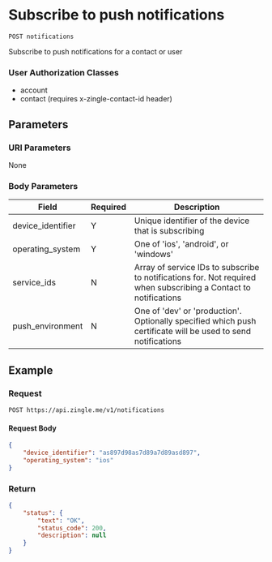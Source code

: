# Subscribe to push notifications

    POST notifications
    
Subscribe to push notifications for a contact or user

### User Authorization Classes 
* account
* contact (requires x-zingle-contact-id header)

## Parameters
### URI Parameters
None
### Body Parameters
Field | Required | Description
--- | --- | ---
device_identifier | Y | Unique identifier of the device that is subscribing
operating_system | Y | One of 'ios', 'android',  or 'windows'
service_ids | N | Array of service IDs to subscribe to notifications for. Not required when subscribing a Contact to notifications
push_environment | N | One of 'dev' or 'production'. Optionally specified which push certificate will be used to send notifications

## Example
### Request

    POST https://api.zingle.me/v1/notifications
#### Request Body
```json 
{
    "device_identifier": "as897d98as7d89a7d89asd897",
    "operating_system": "ios"
}
```
### Return
``` json
{
    "status": {
        "text": "OK",
        "status_code": 200,
        "description": null
    }
}
```
